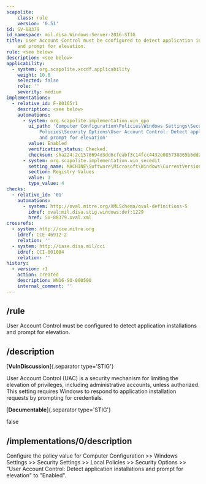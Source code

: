 ```yaml
---
scapolite:
    class: rule
    version: '0.51'
id: SV-88379
id_namespace: mil.disa.Windows-Server-2016-STIG
title: User Account Control must be configured to detect application installations
    and prompt for elevation.
rule: <see below>
description: <see below>
applicability:
  - system: org.scapolite.xccdf.applicability
    weight: 10.0
    selected: false
    role: ''
    severity: medium
implementations:
  - relative_id: F-80165r1
    description: <see below>
    automations:
      - system: org.scapolite.implementation.win_gpo
        ui_path: 'Computer Configuration\Policies\Windows Settings\Security Settings\Local
            Policies\Security Options\User Account Control: Detect application installations
            and prompt for elevation'
        value: Enabled
        verification_status: Checked.
        checksum: sha224:2c1578694d3dd6cfeabf3c14fcc4432e085738865b6dd23fdd78afa6
      - system: org.scapolite.implementation.win_secedit
        setting_name: MACHINE\Software\Microsoft\Windows\CurrentVersion\Policies\System\EnableInstallerDetection
        section: Registry Values
        value: 1
        type_value: 4
checks:
  - relative_id: '01'
    automations:
      - system: http://oval.mitre.org/XMLSchema/oval-definitions-5
        idref: oval:mil.disa.stig.windows:def:1229
        href: SV-88379.oval.xml
crossrefs:
  - system: http://cce.mitre.org
    idref: CCE-46912-2
    relation: ''
  - system: http://iase.disa.mil/cci
    idref: CCI-001084
    relation: ''
history:
  - version: r1
    action: created
    description: WN16-SO-000500
    internal_comment: ''
---
```



## /rule

User Account Control must be configured to detect application installations and prompt for elevation.

## /description

[**VulnDiscussion**]{.separator type='STIG'}

User Account Control (UAC) is a security mechanism for limiting the elevation of privileges, including administrative accounts, unless authorized. This setting requires Windows to respond to application installation requests by prompting for credentials.

[**Documentable**]{.separator type='STIG'}

false

## /implementations/0/description

Configure the policy value for Computer Configuration >> Windows Settings >> Security Settings >> Local Policies >> Security Options >> "User Account Control: Detect application installations and prompt for elevation" to "Enabled".
